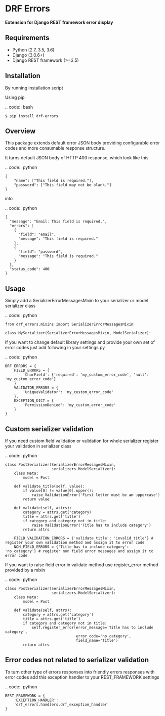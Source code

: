 DRF Errors
===================

**Extension for Django REST framework error display**

Requirements
------------
-  Python (2.7, 3.5, 3.6)
-  Django (3.0.6+)
-  Django REST framework (>=3.5)

Installation
------------

By running installation script

Using pip

.. code:: bash

    $ pip install drf-errors


Overview
--------

This package extends default error JSON body providing configurable error codes
and more consumable response structure.

It turns default JSON body of HTTP 400 response, which look like this

.. code:: python

    {
        "name": ["This field is required."],
        "password": ["This field may not be blank."]
    }

into

.. code:: python

    {
      "message": "Email: This field is required.",
      "errors": [
        {
          "field": "email",
          "message": "This field is required."
        },
        {
          "field": "password",
          "message": "This field is required."
        }
      ],
      "status_code": 400
    }

Usage
-----

Simply add a SerializerErrorMessagesMixin to your serializer or model serializer class

.. code:: python

    from drf_errors.mixins import SerializerErrorMessagesMixin

    class MySerializer(SerializerErrorMessagesMixin, ModelSerializer):

If you want to change default library settings and provide your own set of error codes just add following in your
settings.py

.. code:: python

    DRF_ERRORS = {
        FIELD_ERRORS = {
            'CharField': {'required': 'my_custom_error_code', 'null': 'my_custom_error_code'}
        }
        VALIDATOR_ERRORS = {
            'UniqueValidator': 'my_custom_error_code'
        },
        EXCEPTION_DICT = {
            'PermissionDenied': 'my_custom_error_code'
        }
    }

Custom serializer validation
----------------------------

If you need custom field validation or validation for whole serializer register your validation in serializer class

.. code:: python

    class PostSerializer(SerializerErrorMessagesMixin,
                         serializers.ModelSerializer):
        class Meta:
            model = Post

        def validate_title(self, value):
            if value[0] != value[0].upper():
                raise ValidationError('First letter must be an uppercase')
            return value

        def validate(self, attrs):
            category = attrs.get('category)
            title = attrs.get('title')
            if category and category not in title:
                raise ValidationError('Title has to include category')
            return attrs

        FIELD_VALIDATION_ERRORS = {'validate_title': 'invalid_title'} # register your own validation method and assign it to error code
        NON_FIELD_ERRORS = {'Title has to include category': 'no_category'} # register non field error messages and assign it to error code

If you want to raise field error in validate method use register_error method provided by a mixin

.. code:: python

    class PostSerializer(SerializerErrorMessagesMixin,
                         serializers.ModelSerializer):
        class Meta:
            model = Post

        def validate(self, attrs):
            category = attrs.get('category')
            title = attrs.get('title')
            if category and category not in title:
                self.register_error(error_message='Title has to include category',
                                    error_code='no_category',
                                    field_name='title')
            return attrs

Error codes not related to serializer validation
------------------------------------------------

To turn other type of errors responses into friendly errors responses with error codes
add this exception handler to your REST_FRAMEWORK settings

.. code:: python

    REST_FRAMEWORK = {
        'EXCEPTION_HANDLER':
        'drf_errors.handlers.drf_exception_handler'
    }

